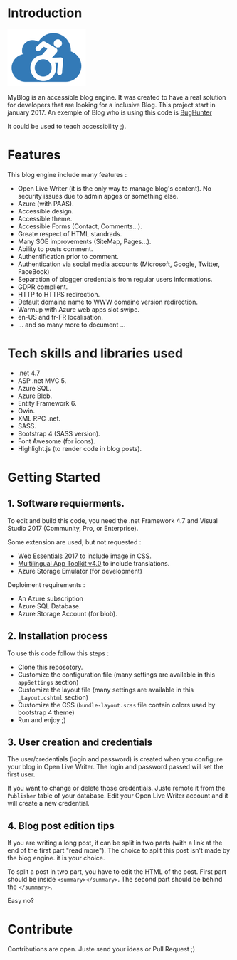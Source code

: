 # Introduction 
![MyBlog](Documentation/Images/Logo.png)

MyBlog is an accessible blog engine.
It was created to have a real solution for developers that are looking for a inclusive Blog.
This project start in january 2017. An exemple of Blog who is using this code is [BugHunter](https://www.bugshunter.net) 

It could be used to teach accessibility ;).

# Features
This blog engine include many features :
- Open Live Writer (it is the only way to manage blog's content). No security issues due to admin apges or something else.
- Azure (with PAAS).
- Accessible design.
- Accessible theme.
- Accessible Forms (Contact, Comments...).
- Greate respect of HTML standrads.
- Many SOE improvements (SiteMap, Pages...).
- Ability to posts comment.
- Authentification prior to comment.
- Authentication via social media accounts (Microsoft, Google, Twitter, FaceBook)
- Separation of blogger credentials from regular users informations.
- GDPR complient.
- HTTP to HTTPS redirection.
- Default domaine name to WWW domaine version redirection.
- Warmup with Azure web apps slot swipe.
- en-US and fr-FR localisation.
- ... and so many more to document ...

# Tech skills and libraries used
- .net 4.7
- ASP .net MVC 5.
- Azure SQL.
- Azure Blob.
- Entity Framework 6.
- Owin.
- XML RPC .net.
- SASS.
- Bootstrap 4 (SASS version).
- Font Awesome (for icons).
- Highlight.js (to render code in blog posts).

# Getting Started
## 1. Software requierments.

To edit and build this code, you need the .net Framework 4.7 and Visual Studio 2017 (Community, Pro, or Enterprise).

Some extension are used, but not requested :
- [Web Essentials 2017](https://marketplace.visualstudio.com/items?itemName=MadsKristensen.WebExtensionPack2017) to include image in CSS.
- [Multilingual App Toolkit v4.0](https://marketplace.visualstudio.com/items?itemName=MultilingualAppToolkit.MultilingualAppToolkit-18308) to include translations.
- Azure Storage Emulator (for development)

Deploiment requirements :
- An Azure subscription
- Azure SQL Database.
- Azure Storage Account (for blob).

## 2. Installation process
To use this code follow this steps :
- Clone this reposotory.
- Customize the configuration file (many settings are available in this `appSettings` section)
- Customize the layout file (many settings are available in this `_Layout.cshtml` section)
- Customize the CSS (`bundle-layout.scss` file contain colors used by bootstrap 4 theme)
- Run and enjoy ;)

## 3. User creation and credentials
The user/credentials (login and password) is created when you configure your blog in Open Live Writer. The login and password passed will set the first user.

If you want to change or delete those credentials. Juste remote it from the `Publisher` table of your database. Edit your Open Live Writer account and it will create a new credential.

## 4. Blog post edition tips
If you are writing a long post, it can be split in two parts (with a link at the end of the first part "read more"). The choice to split this post isn't made by the blog engine. it is your choice.

To split a post in two part, you have to edit the HTML of the post. First part should be inside `<summary></summary>`. The second part should be behind the `</summary>`.

Easy no?

# Contribute
Contributions are open. Juste send your ideas or Pull Request ;)
